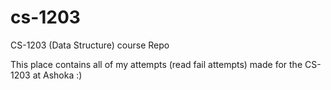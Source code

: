 # cs-1203
CS-1203 (Data Structure) course Repo

This place contains all of my attempts (read fail attempts) made for the CS-1203 at Ashoka :)
